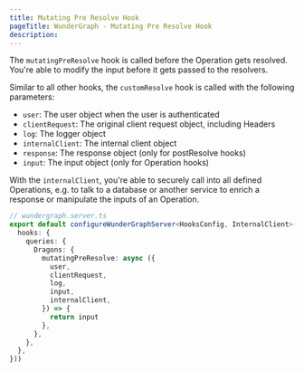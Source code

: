 ```yaml
---
title: Mutating Pre Resolve Hook
pageTitle: WunderGraph - Mutating Pre Resolve Hook
description:
---
```


The `mutatingPreResolve` hook is called before the Operation gets resolved.
You're able to modify the input before it gets passed to the resolvers.

Similar to all other hooks,
the `customResolve` hook is called with the following parameters:

- `user`: The user object when the user is authenticated
- `clientRequest`: The original client request object, including Headers
- `log`: The logger object
- `internalClient`: The internal client object
- `response`: The response object (only for postResolve hooks)
- `input`: The input object (only for Operation hooks)

With the `internalClient`,
you're able to securely call into all defined Operations,
e.g. to talk to a database or another service to enrich a response or manipulate the inputs of an Operation.

```typescript
// wundergraph.server.ts
export default configureWunderGraphServer<HooksConfig, InternalClient>(() => ({
  hooks: {
    queries: {
      Dragons: {
        mutatingPreResolve: async ({
          user,
          clientRequest,
          log,
          input,
          internalClient,
        }) => {
          return input
        },
      },
    },
  },
}))
```

